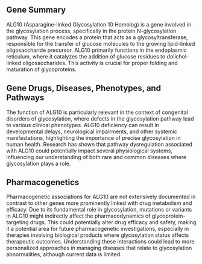 ## Gene Summary
ALG10 (Asparagine-linked Glycosylation 10 Homolog) is a gene involved in the glycosylation process, specifically in the protein N-glycosylation pathway. This gene encodes a protein that acts as a glycosyltransferase, responsible for the transfer of glucose molecules to the growing lipid-linked oligosaccharide precursor. ALG10 primarily functions in the endoplasmic reticulum, where it catalyzes the addition of glucose residues to dolichol-linked oligosaccharides. This activity is crucial for proper folding and maturation of glycoproteins.

## Gene Drugs, Diseases, Phenotypes, and Pathways
The function of ALG10 is particularly relevant in the context of congenital disorders of glycosylation, where defects in the glycosylation pathway lead to various clinical phenotypes. ALG10 deficiency can result in developmental delays, neurological impairments, and other systemic manifestations, highlighting the importance of precise glycosylation in human health. Research has shown that pathway dysregulation associated with ALG10 could potentially impact several physiological systems, influencing our understanding of both rare and common diseases where glycosylation plays a role.

## Pharmacogenetics
Pharmacogenetic associations for ALG10 are not extensively documented in contrast to other genes more prominently linked with drug metabolism and efficacy. Due to its fundamental role in glycosylation, mutations or variants in ALG10 might indirectly affect the pharmacodynamics of glycoprotein-targeting drugs. This could potentially alter drug efficacy and safety, making it a potential area for future pharmacogenetic investigations, especially in therapies involving biological products where glycosylation status affects therapeutic outcomes. Understanding these interactions could lead to more personalized approaches in managing diseases that relate to glycosylation abnormalities, although current data is limited.